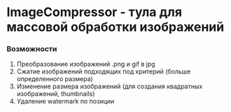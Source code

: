 # ImageCompressor - тула для массовой обработки изображений

### Возможности

1. Преобразование изображений .png и gif в jpg
2. Сжатие изображений подходящих под критерий (больше определенного размера)
3. Изменение размера изображений (для создания квадратных изображений, thumbnails)
4. Удаление watermark по позиции 
